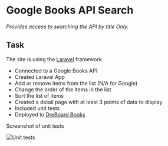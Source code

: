 # Google Books API Search
*Provides access to searching the API by title Only.*
## Task
The site is using the [Laravel](https://laravel.com/)  framework.
* Connected to a Google Books API
* Created Laravel App 
* Add or remove items from the list (N/A for Google)
* Change the order of the items in the list
* Sort the list of items
* Created a detail page with at least 3 points of data to display
* Included unit tests
* Deployed to [DreBoard Books](http://books.auction-architects.com/public/ "Books API")

Screenshot of unit tests

![Unit tests](http://cdn.dev-php.site/public/img/tests.jpg)
